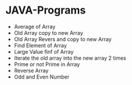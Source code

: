 # JAVA-Programs
<ul>
  <li>Average of Array</li>
  <li>Old Array copy to new Array</li>
  <li>Old Array Revers and copy to new Array</li>
  <li>Find Element of Array</li>
  <li>Large Value finf of Array</li>
  <li>Iterate the old array into the new array 2 times</li>
  <li>Prime or not Prime in Array</li>
  <li>Reverse Array</li>
  <li>Odd and Even Number</li>
</ul>
